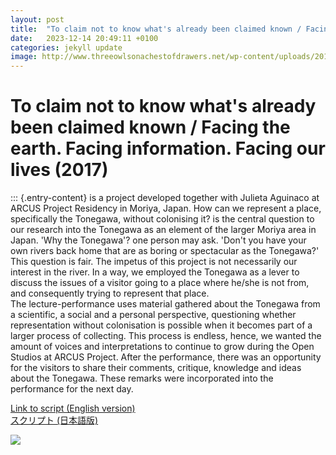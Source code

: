 ```yaml
---
layout: post
title:  "To claim not to know what's already been claimed known / Facing the earth. Facing information. Facing our lives (2017)"
date:   2023-12-14 20:49:11 +0100
categories: jekyll update
image: http://www.threeowlsonachestofdrawers.net/wp-content/uploads/2017/12/s-arcs17_0900.jpg
---
```



# To claim not to know what's already been claimed known / Facing the earth. Facing information. Facing our lives (2017) 

::: {.entry-content}
is a project developed together with Julieta Aguinaco at ARCUS Project
Residency in Moriya, Japan. How can we represent a place, specifically
the Tonegawa, without colonising it? is the central question to our
research into the Tonegawa as an element of the larger Moriya area in
Japan. 'Why the Tonegawa'? one person may ask. 'Don't you have your own
rivers back home that are as boring or spectacular as the Tonegawa?'
This question is fair. The impetus of this project is not necessarily
our interest in the river. In a way, we employed the Tonegawa as a lever
to discuss the issues of a visitor going to a place where he/she is not
from, and consequently trying to represent that place.\
The lecture-performance uses material gathered about the Tonegawa from a
scientific, a social and a personal perspective, questioning whether
representation without colonisation is possible when it becomes part of
a larger process of collecting. This process is endless, hence, we
wanted the amount of voices and interpretations to continue to grow
during the Open Studios at ARCUS Project. After the performance, there
was an opportunity for the visitors to share their comments, critique,
knowledge and ideas about the Tonegawa. These remarks were incorporated
into the performance for the next day.

[Link to script (English version)](http://www.threeowlsonachestofdrawers.net/wp-content/uploads/2018/09/Final_text_forprinting_2611.pdf)\
[スクリプト (日本語版)](http://www.threeowlsonachestofdrawers.net/wp-content/uploads/2018/09/地球と向き合うこと。情報と向き合うこと。私たちの生活と向き合うこと。.pdf)

![](http://www.threeowlsonachestofdrawers.net/wp-content/uploads/2017/12/s-arcs17_0900.jpg)